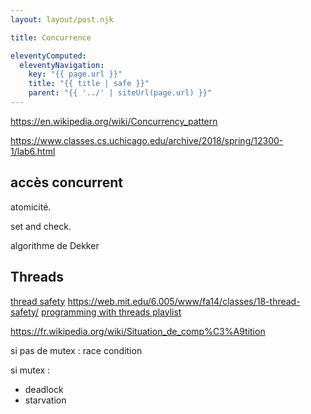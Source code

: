 ```yaml
---
layout: layout/post.njk

title: Concurrence

eleventyComputed:
  eleventyNavigation:
    key: "{{ page.url }}"
    title: "{{ title | safe }}"
    parent: "{{ '../' | siteUrl(page.url) }}"
---
```



<https://en.wikipedia.org/wiki/Concurrency_pattern>


<https://www.classes.cs.uchicago.edu/archive/2018/spring/12300-1/lab6.html>


## accès concurrent

atomicité. 

set and check.

algorithme de Dekker

## Threads

[thread safety](https://www.youtube.com/watch?v=pWTtPnwialI)
<https://web.mit.edu/6.005/www/fa14/classes/18-thread-safety/>
[programming with threads playlist](https://www.youtube.com/watch?v=uA8X5zNOGw8&list=PL9IEJIKnBJjFZxuqyJ9JqVYmuFZHr7CFM)


<https://fr.wikipedia.org/wiki/Situation_de_comp%C3%A9tition>

si pas de mutex : race condition

si mutex :
  - deadlock
  - starvation